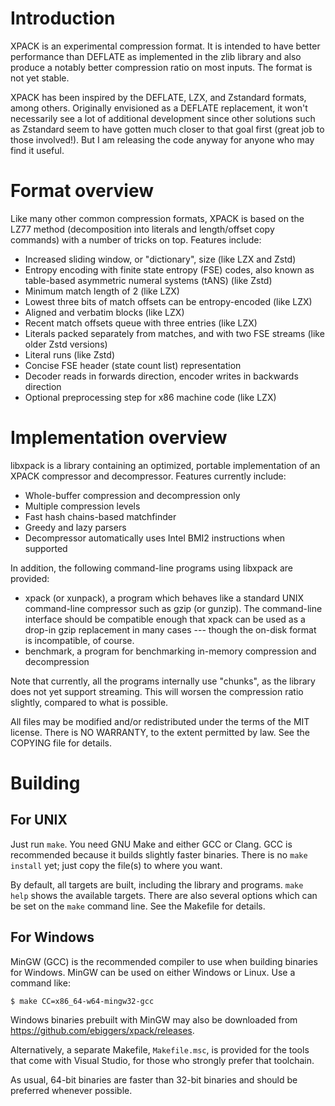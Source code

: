 # Introduction

XPACK is an experimental compression format.  It is intended to have better
performance than DEFLATE as implemented in the zlib library and also produce a
notably better compression ratio on most inputs.  The format is not yet stable.

XPACK has been inspired by the DEFLATE, LZX, and Zstandard formats, among
others.  Originally envisioned as a DEFLATE replacement, it won't necessarily
see a lot of additional development since other solutions such as Zstandard seem
to have gotten much closer to that goal first (great job to those involved!).
But I am releasing the code anyway for anyone who may find it useful.

# Format overview

Like many other common compression formats, XPACK is based on the LZ77 method
(decomposition into literals and length/offset copy commands) with a number of
tricks on top.  Features include:

* Increased sliding window, or "dictionary", size (like LZX and Zstd)
* Entropy encoding with finite state entropy (FSE) codes, also known as
  table-based asymmetric numeral systems (tANS) (like Zstd)
* Minimum match length of 2 (like LZX)
* Lowest three bits of match offsets can be entropy-encoded (like LZX)
* Aligned and verbatim blocks (like LZX)
* Recent match offsets queue with three entries (like LZX)
* Literals packed separately from matches, and with two FSE streams (like older
  Zstd versions)
* Literal runs (like Zstd)
* Concise FSE header (state count list) representation
* Decoder reads in forwards direction, encoder writes in backwards direction
* Optional preprocessing step for x86 machine code (like LZX)

# Implementation overview

libxpack is a library containing an optimized, portable implementation of an
XPACK compressor and decompressor.  Features currently include:

* Whole-buffer compression and decompression only
* Multiple compression levels
* Fast hash chains-based matchfinder
* Greedy and lazy parsers
* Decompressor automatically uses Intel BMI2 instructions when supported

In addition, the following command-line programs using libxpack are provided:

* xpack (or xunpack), a program which behaves like a standard UNIX command-line
  compressor such as gzip (or gunzip).  The command-line interface should be
  compatible enough that xpack can be used as a drop-in gzip replacement in many
  cases --- though the on-disk format is incompatible, of course.
* benchmark, a program for benchmarking in-memory compression and decompression

Note that currently, all the programs internally use "chunks", as the library
does not yet support streaming.  This will worsen the compression ratio
slightly, compared to what is possible.

All files may be modified and/or redistributed under the terms of the MIT
license.  There is NO WARRANTY, to the extent permitted by law.  See the COPYING
file for details.

# Building

## For UNIX

Just run `make`.  You need GNU Make and either GCC or Clang.  GCC is recommended
because it builds slightly faster binaries.  There is no `make install` yet;
just copy the file(s) to where you want.

By default, all targets are built, including the library and programs.  `make
help` shows the available targets.  There are also several options which can be
set on the `make` command line.  See the Makefile for details.

## For Windows

MinGW (GCC) is the recommended compiler to use when building binaries for
Windows.  MinGW can be used on either Windows or Linux.  Use a command like:

    $ make CC=x86_64-w64-mingw32-gcc

Windows binaries prebuilt with MinGW may also be downloaded from
https://github.com/ebiggers/xpack/releases.

Alternatively, a separate Makefile, `Makefile.msc`, is provided for the tools
that come with Visual Studio, for those who strongly prefer that toolchain.

As usual, 64-bit binaries are faster than 32-bit binaries and should be
preferred whenever possible.
